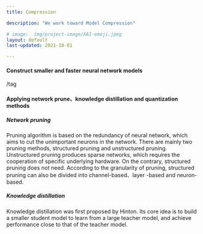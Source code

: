 ```yaml
---
title: Compression

description: "We work toward Model Compression"

# image:  img/project-image/XAI-emoji.jpeg
layout: default
last-updated: 2021-10-01

---
```



#### Construct smaller and faster neural network models

/tag

#### Applying network prune、knowledge distillation and quantization methods


##### Network pruning
Pruning algorithm is based on the redundancy of neural network, which aims to cut the unimportant neurons in the network. There are mainly two pruning methods, structured pruning and unstructured pruning. Unstructured pruning produces sparse networks, which requires the cooperation of specific underlying hardware. On the contrary, structured pruning does not need. According to the granularity of pruning, structured pruning can also be divided into channel-based、layer -based and neuron-based. 

##### Knowledge distillation
Knowledge distillation was first proposed by Hinton. Its core idea is to build a smaller student model to learn from a large teacher model, and achieve performance close to that of the teacher model.
